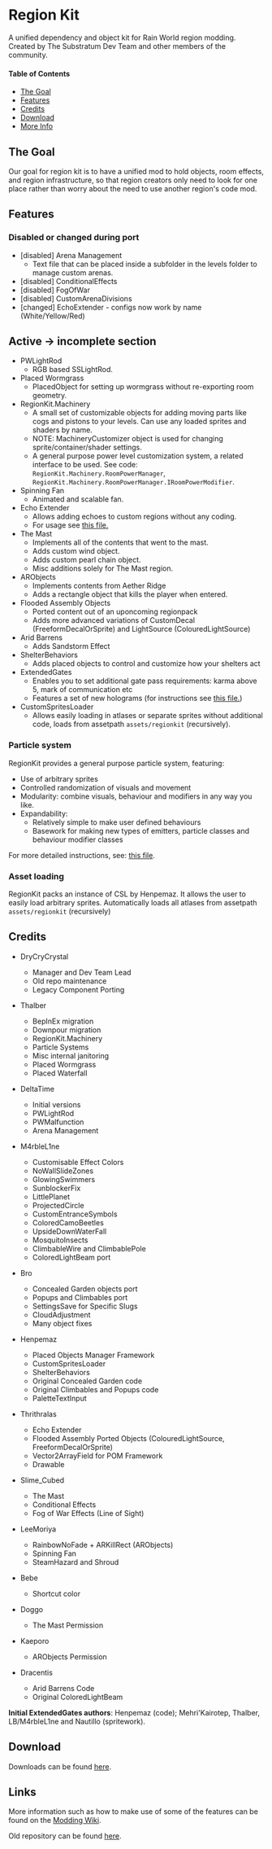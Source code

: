 # Region Kit

A unified dependency and object kit for Rain World region modding. Created by The Substratum Dev Team and other members of the community.

#### Table of Contents
- [The Goal](#the-goal)
- [Features](#features)
- [Credits](#credits)
- [Download](#download)
- [More Info](#more-info)


## The Goal

Our goal for region kit is to have a unified mod to hold objects, room effects, and region infrastructure, so that region creators only need to look for one place rather than worry about the need to use another region's code mod. 


## Features

### Disabled or changed during port
- \[disabled\] Arena Management
  	- Text file that can be placed inside a subfolder in the levels folder to manage custom arenas.
- \[disabled\] ConditionalEffects
- \[disabled\] FogOfWar
- \[disabled\] CustomArenaDivisions
- \[changed\] EchoExtender - configs now work by name (White/Yellow/Red)

## Active -> incomplete section

- PWLightRod
  	- RGB based SSLightRod.
- Placed Wormgrass
  	- PlacedObject for setting up wormgrass without re-exporting room geometry.
- RegionKit.Machinery
  	- A small set of customizable objects for adding moving parts like cogs and pistons to your levels. Can use any loaded sprites and shaders by name.
  	- NOTE: MachineryCustomizer object is used for changing sprite/container/shader settings.
  	- A general purpose power level customization system, a related interface to be used. See code: `RegionKit.Machinery.RoomPowerManager`, `RegionKit.Machinery.RoomPowerManager.IRoomPowerModifier`.
- Spinning Fan
  	- Animated and scalable fan.
- Echo Extender
	- Allows adding echoes to custom regions without any coding.
	- For usage see [this file.](./docs/EchoExtender.md)
- The Mast
	- Implements all of the contents that went to the mast.
	- Adds custom wind object.
	- Adds custom pearl chain object.
	- Misc additions solely for The Mast region.
- ARObjects
	- Implements contents from Aether Ridge
	- Adds a rectangle object that kills the player when entered.
- Flooded Assembly Objects
	- Ported content out of an uponcoming regionpack
	- Adds more advanced variations of CustomDecal (FreeformDecalOrSprite) and LightSource (ColouredLightSource)
- Arid Barrens
	- Adds Sandstorm Effect
- ShelterBehaviors
	- Adds placed objects to control and customize how your shelters act
- ExtendedGates
	- Enables you to set additional gate pass requirements: karma above 5, mark of communication etc
	- Features a set of new holograms
	(for instructions see [this file.](./docs/ExtendedGates.md))
- CustomSpritesLoader
	- Allows easily loading in atlases or separate sprites without additional code, loads from assetpath `assets/regionkit` (recursively).
  
### Particle system

 RegionKit provides a general purpose particle system, featuring:
  - Use of arbitrary sprites
  - Controlled randomization of visuals and movement
  - Modularity: combine visuals, behaviour and modifiers in any way you like.
  - Expandability:
	- Relatively simple to make user defined behaviours
	- Basework for making new types of emitters, particle classes and behaviour modifier classes

For more detailed instructions, see: [this file](./docs/P_GUIDE.md).

### Asset loading
RegionKit packs an instance of CSL by Henpemaz. It allows the user to easily load arbitrary sprites.
Automatically loads all atlases from assetpath `assets/regionkit` (recursively)

## Credits

- DryCryCrystal 
	- Manager and Dev Team Lead
	- Old repo maintenance
	- Legacy Component Porting

- Thalber
	- BepInEx migration
	- Downpour migration
	- RegionKit.Machinery
	- Particle Systems
	- Misc internal janitoring
	- Placed Wormgrass
	- Placed Waterfall

- DeltaTime
	- Initial versions
	- PWLightRod
	- PWMalfunction
	- Arena Management

- M4rbleL1ne
	- Customisable Effect Colors
	- NoWallSlideZones
	- GlowingSwimmers
	- SunblockerFix
	- LittlePlanet
	- ProjectedCircle
	- CustomEntranceSymbols
	- ColoredCamoBeetles
	- UpsideDownWaterFall
	- MosquitoInsects
	- ClimbableWire and ClimbablePole
	- ColoredLightBeam port

- Bro
	- Concealed Garden objects port
	- Popups and Climbables port
	- SettingsSave for Specific Slugs
	- CloudAdjustment
	- Many object fixes

- Henpemaz
	- Placed Objects Manager Framework
	- CustomSpritesLoader
	- ShelterBehaviors
	- Original Concealed Garden code
	- Original Climbables and Popups code
	- PaletteTextInput

- Thrithralas
	- Echo Extender
	- Flooded Assembly Ported Objects (ColouredLightSource, FreeformDecalOrSprite)
	- Vector2ArrayField for POM Framework
	- Drawable

- Slime_Cubed
	- The Mast
	- Conditional Effects
	- Fog of War Effects (Line of Sight)

- LeeMoriya
	- RainbowNoFade + ARKillRect (ARObjects)
	- Spinning Fan
	- SteamHazard and Shroud

- Bebe
	- Shortcut color

- Doggo
	- The Mast Permission

- Kaeporo
	- ARObjects Permission

- Dracentis
	- Arid Barrens Code
	- Original ColoredLightBeam

**Initial ExtendedGates authors**: Henpemaz (code); Mehri'Kairotep, Thalber, LB/M4rbleL1ne and Nautillo (spritework).

## Download
Downloads can be found [here](https://github.com/Rain-World-Modding/RegionKit/releases/latest).

## Links

More information such as how to make use of some of the features can be found on the [Modding Wiki](https://rainworldmodding.miraheze.org/wiki/Main_Page).

Old repository can be found [here](https://github.com/DryCryCrystal/Region-Kit).
